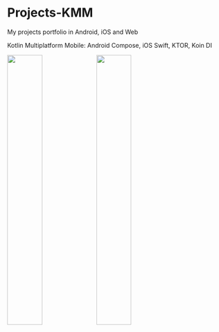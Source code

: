 # Projects-KMM
My projects portfolio in Android, iOS and Web

Kotlin Multiplatform Mobile: Android Compose, iOS Swift, KTOR, Koin DI
<p float="left">
  <img src="http://server873539.nazwa.pl/static/ios.png" width="40%" />
  <img src="http://server873539.nazwa.pl/static/android.png" width="40%" />
</p>




